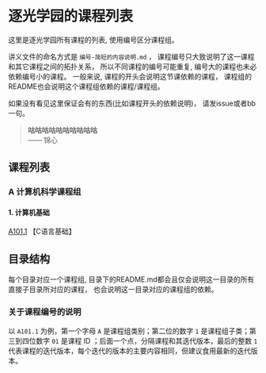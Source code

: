 # 逐光学园的课程列表

这里是逐光学园所有课程的列表, 使用编号区分课程组。

讲义文件的命名方式是 `编号-简短的内容说明.md` ，
课程编号只大致说明了这一课程和其它课程之间的拓扑关系，
所以不同课程的编号可能重复, 编号大的课程也未必依赖编号小的课程。
一般来说, 课程的开头会说明这节课依赖的课程，
课程组的README也会说明这个课程组依赖的课程/课程组。

如果没有看见这里保证会有的东西(比如课程开头的依赖说明)，
请发issue或者bb一句。

> **咕咕咕咕咕咕咕咕咕咕** \
> —— 锦心

## 课程列表

### A 计算机科学课程组

#### 1. 计算机基础

[A101.1](https://github.com/ChasingLightAcademy/CForBeginning) 【C语言基础】

## 目录结构

每个目录对应一个课程组, 目录下的README.md都会且仅会说明这一目录的所有直接子目录所对应的课程，
也会说明这一目录对应的课程组的依赖。

### 关于课程编号的说明

以 `A101.1` 为例，第一个字母 `A` 是课程组类别；第二位的数字 `1` 是课程组子类；第三到四位数字 `01` 是课程 ID ；后面一个点，分隔课程和其迭代版本，最后的整数 `1` 代表课程的迭代版本，每个迭代的版本的主要内容相同，但建议食用最新的迭代版本。
